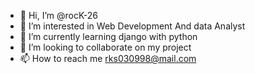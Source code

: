 - 👋 Hi, I’m @rocK-26
- 👀 I’m interested in Web Development And data Analyst 
- 🌱 I’m currently learning django with python
- 💞️ I’m looking to collaborate on my project
- 📫 How to reach me rks030998@mail.com

<!---
rocK-26/rocK-26 is a ✨ special ✨ repository because its `README.md` (this file) appears on your GitHub profile.
You can click the Preview link to take a look at your changes.
--->
